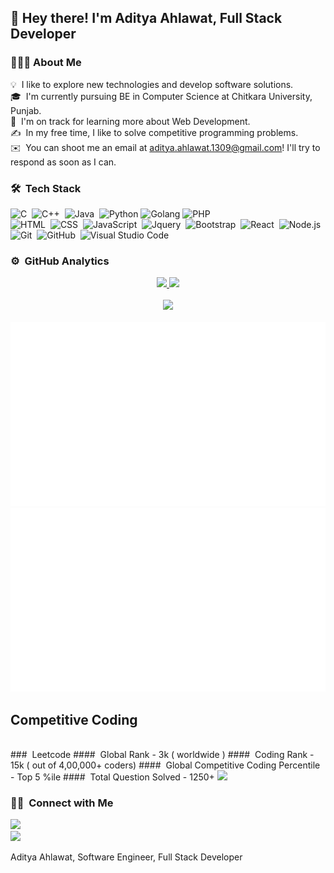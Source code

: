 ## 👋  Hey there! I'm Aditya Ahlawat, Full Stack Developer

### 👨🏻‍💻  About Me

💡&nbsp; I like to explore new technologies and develop software solutions.\
🎓&nbsp; I'm currently pursuing BE in Computer Science at Chitkara University, Punjab.\
🌱&nbsp; I'm on track for learning more about Web Development.\
✍️&nbsp; In my free time, I like to solve competitive programming problems.\
✉️&nbsp; You can shoot me an email at aditya.ahlawat.1309@gmail.com! I'll try to respond as soon as I can.

### 🛠 &nbsp;Tech Stack

![C](https://img.shields.io/badge/-C-333333?style=flat&logo=C&logoColor=#A8B9CC)
&nbsp;![C++](https://img.shields.io/badge/-C++-333333?style=flat&logo=C%2B%2B&logoColor=00599C)&nbsp;
![Java](https://img.shields.io/badge/-Java-333333?style=flat&logo=Java&logoColor=FFA518)&nbsp;
![Python](https://img.shields.io/badge/-Python-333333?style=flat&logo=python&logoColor=#3776AB)
![Golang](https://img.shields.io/badge/-Golang-333333?style=flat&logo=go&logoColor=00ADD8)
![PHP](https://img.shields.io/badge/-PHP-333333?style=flat&logo=PHP&logoColor=8993be)\
![HTML](https://img.shields.io/badge/-HTML-333333?style=flat&logo=HTML5)&nbsp;
![CSS](https://img.shields.io/badge/-CSS-333333?style=flat&logo=CSS3&logoColor=1572B6)&nbsp;
![JavaScript](https://img.shields.io/badge/-JavaScript-333333?style=flat&logo=javascript)&nbsp;
![Jquery](https://img.shields.io/badge/-Jquery-333333?style=flat&logo=Jquery&logoColor=0769ad)&nbsp;
![Bootstrap](https://img.shields.io/badge/-Bootstrap-333333?style=flat&logo=bootstrap&logoColor=563D7C)&nbsp;
![React](https://img.shields.io/badge/-React-333333?style=flat&logo=React&logoColor=light-blue)&nbsp;
![Node.js](https://img.shields.io/badge/-Node.js-333333?style=flat&logo=node.js)\
![Git](https://img.shields.io/badge/-Git-333333?style=flat&logo=git)&nbsp;
![GitHub](https://img.shields.io/badge/-GitHub-333333?style=flat&logo=github)&nbsp;
![Visual Studio Code](https://img.shields.io/badge/-Visual%20Studio%20Code-333333?style=flat&logo=visual-studio-code&logoColor=007ACC)&nbsp;
 

### ⚙️ &nbsp;GitHub Analytics

<p align="center">
<a href="https://github.com/aditya-ahlawat-1309">
 
 <img height="180em" src="https://github-readme-stats-eight-theta.vercel.app/api?username=aditya-ahlawat-1309&show_icons=true&theme=vue-dark&include_all_commits=true&count_private=true" />
<img height="180em" src="https://github-readme-stats-eight-theta.vercel.app/api/top-langs/?username=aditya-ahlawat-1309&layout=compact&exclude_lang=java+r&theme=vue-dark" />
 <br/>
 <br/>
<img height="300em" src="https://github-contribution-stats.vercel.app/api/?username=aditya-ahlawat-1309"/>
 <br/>
 <br/>
<img src="https://github.com/aditya-ahlawat-1309/GithubStats/blob/master/generated/overview.svg#gh-light-mode-only"/>
<img src="https://github.com/aditya-ahlawat-1309/GithubStats/blob/master/generated/languages.svg#gh-light-mode-only"/>
</a>
</p>

## Competitive Coding
<br/>
### &nbsp;Leetcode
#### &nbsp;Global Rank - 3k ( worldwide )
#### &nbsp;Coding Rank - 15k ( out of 4,00,000+ coders)
#### &nbsp;Global Competitive Coding Percentile - Top 5 %ile
#### &nbsp;Total Question Solved - 1250+

<img src="https://github.com/aditya-ahlawat-1309/aditya-ahlawat-1309/assets/67224103/8096ed40-88f4-4a73-a9a1-0f23367b13f1" height="400em"/>



### 🤝🏻 &nbsp;Connect with Me

<p>
<a href="https://www.linkedin.com/in/aditya-ahlawat/"><img src="https://img.shields.io/badge/-Aditya%20Ahlawat-0077B5?style=flat-square&logo=Linkedin&logoColor=white"/></a><br>
<a href="mailto:aditya.ahlawat.1309@gmail.com"><img src="https://img.shields.io/badge/-aditya.ahlawat.1309@gmail.com-D14836?style=flat-square&logo=Gmail&logoColor=white"/></a><br>
</p>


Aditya Ahlawat, Software Engineer, Full Stack Developer
